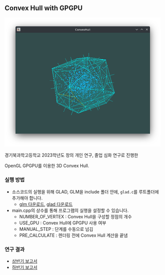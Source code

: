 ## Convex Hull with GPGPU
![image](./images/convex.png)

경기북과학고등학교 2023학년도 창의 개인 연구, 졸업 심화 연구로 진행한

OpenGL GPGPU를 이용한 3D Convex Hull.

### 실행 방법
* 소스코드의 실행을 위해 GLAD, GLM을 include 폴더 안에, `glad.c`를 루트폴더에 추가해야 합니다.
  * [glm 다운로드](https://github.com/g-truc/glm), [glad 다운로드](https://glad.dav1d.de/)
* main.cpp의 상수를 통해 프로그램의 실행을 설정할 수 있습니다.
  * NUMBER_OF_VERTEX : Convex Hull을 구성할 정점의 개수
  * USE_GPU : Convex Hull에 GPGPU 사용 여부
  * MANUAL_STEP : 단계를 수동으로 넘김
  * PRE_CALCULATE : 렌더링 전에 Convex Hull 계산을 끝냄

### 연구 결과
* [상반기 보고서](Report.pdf)
* [하반기 보고서](Report2.pdf)
